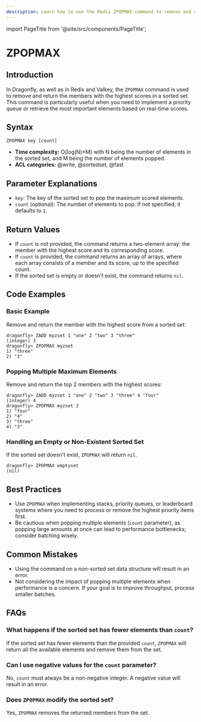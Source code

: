 ```yaml
---
description: Learn how to use the Redis ZPOPMAX command to remove and return the member with the highest score in a sorted set, plus expert tips beyond the official docs.
---
```


import PageTitle from '@site/src/components/PageTitle';

# ZPOPMAX

<PageTitle title="Redis ZPOPMAX Explained (Better Than Official Docs)" />

## Introduction

In Dragonfly, as well as in Redis and Valkey, the `ZPOPMAX` command is used to remove and return the members with the highest scores in a sorted set.
This command is particularly useful when you need to implement a priority queue or retrieve the most important elements based on real-time scores.

## Syntax

```shell
ZPOPMAX key [count]
```

- **Time complexity:** O(log(N)\*M) with N being the number of elements in the sorted set, and M being the number of elements popped.
- **ACL categories:** @write, @sortedset, @fast

## Parameter Explanations

- `key`: The key of the sorted set to pop the maximum scored elements.
- `count` (optional): The number of elements to pop. If not specified, it defaults to `1`.

## Return Values

- If `count` is not provided, the command returns a two-element array: the member with the highest score and its corresponding score.
- If `count` is provided, the command returns an array of arrays, where each array consists of a member and its score, up to the specified count.
- If the sorted set is empty or doesn't exist, the command returns `nil`.

## Code Examples

### Basic Example

Remove and return the member with the highest score from a sorted set:

```shell
dragonfly> ZADD myzset 1 "one" 2 "two" 3 "three"
(integer) 3
dragonfly> ZPOPMAX myzset
1) "three"
2) "3"
```

### Popping Multiple Maximum Elements

Remove and return the top 2 members with the highest scores:

```shell
dragonfly> ZADD myzset 1 "one" 2 "two" 3 "three" 4 "four"
(integer) 4
dragonfly> ZPOPMAX myzset 2
1) "four"
2) "4"
3) "three"
4) "3"
```

### Handling an Empty or Non-Existent Sorted Set

If the sorted set doesn't exist, `ZPOPMAX` will return `nil`.

```shell
dragonfly> ZPOPMAX emptyset
(nil)
```

## Best Practices

- Use `ZPOPMAX` when implementing stacks, priority queues, or leaderboard systems where you need to process or remove the highest priority items first.
- Be cautious when popping multiple elements (`count` parameter), as popping large amounts at once can lead to performance bottlenecks; consider batching wisely.

## Common Mistakes

- Using the command on a non-sorted set data structure will result in an error.
- Not considering the impact of popping multiple elements when performance is a concern. If your goal is to improve throughput, process smaller batches.

## FAQs

### What happens if the sorted set has fewer elements than `count`?

If the sorted set has fewer elements than the provided `count`, `ZPOPMAX` will return all the available elements and remove them from the set.

### Can I use negative values for the `count` parameter?

No, `count` must always be a non-negative integer. A negative value will result in an error.

### Does `ZPOPMAX` modify the sorted set?

Yes, `ZPOPMAX` removes the returned members from the set.
